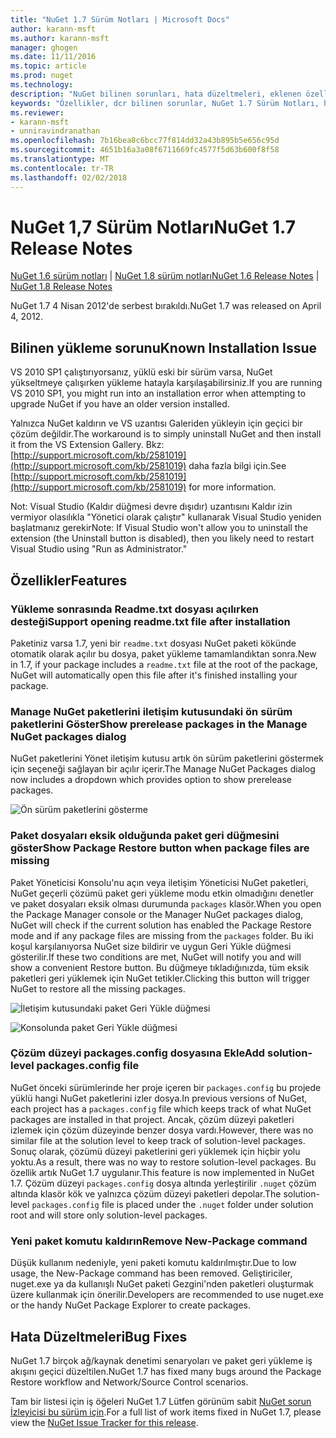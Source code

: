 ```yaml
---
title: "NuGet 1.7 Sürüm Notları | Microsoft Docs"
author: karann-msft
ms.author: karann-msft
manager: ghogen
ms.date: 11/11/2016
ms.topic: article
ms.prod: nuget
ms.technology: 
description: "NuGet bilinen sorunları, hata düzeltmeleri, eklenen özellikleri ve dcr dahil olmak üzere 1.7 için sürüm notları."
keywords: "Özellikler, dcr bilinen sorunlar, NuGet 1.7 Sürüm Notları, hata düzeltmeleri eklendi"
ms.reviewer:
- karann-msft
- unniravindranathan
ms.openlocfilehash: 7b16bea8c6bcc77f814dd32a43b895b5e656c95d
ms.sourcegitcommit: 4651b16a3a08f6711669fc4577f5d63b600f8f58
ms.translationtype: MT
ms.contentlocale: tr-TR
ms.lasthandoff: 02/02/2018
---
```

# <a name="nuget-17-release-notes"></a><span data-ttu-id="1b85e-104">NuGet 1,7 Sürüm Notları</span><span class="sxs-lookup"><span data-stu-id="1b85e-104">NuGet 1.7 Release Notes</span></span>

<span data-ttu-id="1b85e-105">[NuGet 1.6 sürüm notları](../release-notes/nuget-1.6.md) | [NuGet 1.8 sürüm notları](../release-notes/nuget-1.8.md)</span><span class="sxs-lookup"><span data-stu-id="1b85e-105">[NuGet 1.6 Release Notes](../release-notes/nuget-1.6.md) | [NuGet 1.8 Release Notes](../release-notes/nuget-1.8.md)</span></span>

<span data-ttu-id="1b85e-106">NuGet 1.7 4 Nisan 2012'de serbest bırakıldı.</span><span class="sxs-lookup"><span data-stu-id="1b85e-106">NuGet 1.7 was released on April 4, 2012.</span></span>

## <a name="known-installation-issue"></a><span data-ttu-id="1b85e-107">Bilinen yükleme sorunu</span><span class="sxs-lookup"><span data-stu-id="1b85e-107">Known Installation Issue</span></span>
<span data-ttu-id="1b85e-108">VS 2010 SP1 çalıştırıyorsanız, yüklü eski bir sürüm varsa, NuGet yükseltmeye çalışırken yükleme hatayla karşılaşabilirsiniz.</span><span class="sxs-lookup"><span data-stu-id="1b85e-108">If you are running VS 2010 SP1, you might run into an installation error when attempting to upgrade NuGet if you have an older version installed.</span></span>

<span data-ttu-id="1b85e-109">Yalnızca NuGet kaldırın ve VS uzantısı Galeriden yükleyin için geçici bir çözüm değildir.</span><span class="sxs-lookup"><span data-stu-id="1b85e-109">The workaround is to simply uninstall NuGet and then install it from the VS Extension Gallery.</span></span>  <span data-ttu-id="1b85e-110">Bkz: [http://support.microsoft.com/kb/2581019](http://support.microsoft.com/kb/2581019) daha fazla bilgi için.</span><span class="sxs-lookup"><span data-stu-id="1b85e-110">See [http://support.microsoft.com/kb/2581019](http://support.microsoft.com/kb/2581019) for more information.</span></span>

<span data-ttu-id="1b85e-111">Not: Visual Studio (Kaldır düğmesi devre dışıdır) uzantısını Kaldır izin vermiyor olasılıkla "Yönetici olarak çalıştır" kullanarak Visual Studio yeniden başlatmanız gerekir</span><span class="sxs-lookup"><span data-stu-id="1b85e-111">Note: If Visual Studio won't allow you to uninstall the extension (the Uninstall button is disabled), then you likely need to restart Visual Studio using "Run as Administrator."</span></span>

## <a name="features"></a><span data-ttu-id="1b85e-112">Özellikler</span><span class="sxs-lookup"><span data-stu-id="1b85e-112">Features</span></span>

### <a name="support-opening-readmetxt-file-after-installation"></a><span data-ttu-id="1b85e-113">Yükleme sonrasında Readme.txt dosyası açılırken desteği</span><span class="sxs-lookup"><span data-stu-id="1b85e-113">Support opening readme.txt file after installation</span></span>
<span data-ttu-id="1b85e-114">Paketiniz varsa 1.7, yeni bir `readme.txt` dosyası NuGet paketi kökünde otomatik olarak açılır bu dosya, paket yükleme tamamlandıktan sonra.</span><span class="sxs-lookup"><span data-stu-id="1b85e-114">New in 1.7, if your package includes a `readme.txt` file at the root of the package, NuGet will automatically open this file after it's finished installing your package.</span></span>

### <a name="show-prerelease-packages-in-the-manage-nuget-packages-dialog"></a><span data-ttu-id="1b85e-115">Manage NuGet paketlerini iletişim kutusundaki ön sürüm paketlerini Göster</span><span class="sxs-lookup"><span data-stu-id="1b85e-115">Show prerelease packages in the Manage NuGet packages dialog</span></span>
<span data-ttu-id="1b85e-116">NuGet paketlerini Yönet iletişim kutusu artık ön sürüm paketlerini göstermek için seçeneği sağlayan bir açılır içerir.</span><span class="sxs-lookup"><span data-stu-id="1b85e-116">The Manage NuGet Packages dialog now includes a dropdown which provides option to show prerelease packages.</span></span>

![Ön sürüm paketlerini gösterme](./media/prerelease-dropdown.png)

### <a name="show-package-restore-button-when-package-files-are-missing"></a><span data-ttu-id="1b85e-118">Paket dosyaları eksik olduğunda paket geri düğmesini göster</span><span class="sxs-lookup"><span data-stu-id="1b85e-118">Show Package Restore button when package files are missing</span></span>
<span data-ttu-id="1b85e-119">Paket Yöneticisi Konsolu'nu açın veya iletişim Yöneticisi NuGet paketleri, NuGet geçerli çözümü paket geri yükleme modu etkin olmadığını denetler ve paket dosyaları eksik olması durumunda `packages` klasör.</span><span class="sxs-lookup"><span data-stu-id="1b85e-119">When you open the Package Manager console or the Manager NuGet packages dialog, NuGet will check if the current solution has enabled the Package Restore mode and if any package files are missing from the `packages` folder.</span></span> <span data-ttu-id="1b85e-120">Bu iki koşul karşılanıyorsa NuGet size bildirir ve uygun Geri Yükle düğmesi gösterilir.</span><span class="sxs-lookup"><span data-stu-id="1b85e-120">If these two conditions are met, NuGet will notify you and will show a convenient Restore button.</span></span> <span data-ttu-id="1b85e-121">Bu düğmeye tıkladığınızda, tüm eksik paketleri geri yüklemek için NuGet tetikler.</span><span class="sxs-lookup"><span data-stu-id="1b85e-121">Clicking this button will trigger NuGet to restore all the missing packages.</span></span>

![İletişim kutusundaki paket Geri Yükle düğmesi](./media/packagerestore-dialog.png)

![Konsolunda paket Geri Yükle düğmesi](./media/packagerestore-console.png)

### <a name="add-solution-level-packagesconfig-file"></a><span data-ttu-id="1b85e-124">Çözüm düzeyi packages.config dosyasına Ekle</span><span class="sxs-lookup"><span data-stu-id="1b85e-124">Add solution-level packages.config file</span></span>
<span data-ttu-id="1b85e-125">NuGet önceki sürümlerinde her proje içeren bir `packages.config` bu projede yüklü hangi NuGet paketlerini izler dosya.</span><span class="sxs-lookup"><span data-stu-id="1b85e-125">In previous versions of NuGet, each project has a `packages.config` file which keeps track of what NuGet packages are installed in that project.</span></span> <span data-ttu-id="1b85e-126">Ancak, çözüm düzeyi paketleri izlemek için çözüm düzeyinde benzer dosya vardı.</span><span class="sxs-lookup"><span data-stu-id="1b85e-126">However, there was no similar file at the solution level to keep track of solution-level packages.</span></span> <span data-ttu-id="1b85e-127">Sonuç olarak, çözümü düzeyi paketlerini geri yüklemek için hiçbir yolu yoktu.</span><span class="sxs-lookup"><span data-stu-id="1b85e-127">As a result, there was no way to restore solution-level packages.</span></span>
<span data-ttu-id="1b85e-128">Bu özellik artık NuGet 1.7 uygulanır.</span><span class="sxs-lookup"><span data-stu-id="1b85e-128">This feature is now implemented in NuGet 1.7.</span></span> <span data-ttu-id="1b85e-129">Çözüm düzeyi `packages.config` dosya altında yerleştirilir `.nuget` çözüm altında klasör kök ve yalnızca çözüm düzeyi paketleri depolar.</span><span class="sxs-lookup"><span data-stu-id="1b85e-129">The solution-level `packages.config` file is placed under the `.nuget` folder under solution root and will store only solution-level packages.</span></span>

### <a name="remove-new-package-command"></a><span data-ttu-id="1b85e-130">Yeni paket komutu kaldırın</span><span class="sxs-lookup"><span data-stu-id="1b85e-130">Remove New-Package command</span></span>
<span data-ttu-id="1b85e-131">Düşük kullanım nedeniyle, yeni paketi komutu kaldırılmıştır.</span><span class="sxs-lookup"><span data-stu-id="1b85e-131">Due to low usage, the New-Package command has been removed.</span></span> <span data-ttu-id="1b85e-132">Geliştiriciler, nuget.exe ya da kullanışlı NuGet paketi Gezgini'nden paketleri oluşturmak üzere kullanmak için önerilir.</span><span class="sxs-lookup"><span data-stu-id="1b85e-132">Developers are recommended to use nuget.exe or the handy NuGet Package Explorer to create packages.</span></span>

## <a name="bug-fixes"></a><span data-ttu-id="1b85e-133">Hata Düzeltmeleri</span><span class="sxs-lookup"><span data-stu-id="1b85e-133">Bug Fixes</span></span>
<span data-ttu-id="1b85e-134">NuGet 1.7 birçok ağ/kaynak denetimi senaryoları ve paket geri yükleme iş akışını geçici düzeltilen.</span><span class="sxs-lookup"><span data-stu-id="1b85e-134">NuGet 1.7 has fixed many bugs around the Package Restore workflow and Network/Source Control scenarios.</span></span>

<span data-ttu-id="1b85e-135">Tam bir listesi için iş öğeleri NuGet 1.7 Lütfen görünüm sabit [NuGet sorun İzleyicisi bu sürüm için](http://nuget.codeplex.com/workitem/list/advanced?keyword=&status=Closed&type=All&priority=All&release=NuGet%201.7&assignedTo=All&component=All&sortField=Votes&sortDirection=Descending&page=0).</span><span class="sxs-lookup"><span data-stu-id="1b85e-135">For a full list of work items fixed in NuGet 1.7, please view the [NuGet Issue Tracker for this release](http://nuget.codeplex.com/workitem/list/advanced?keyword=&status=Closed&type=All&priority=All&release=NuGet%201.7&assignedTo=All&component=All&sortField=Votes&sortDirection=Descending&page=0).</span></span>
